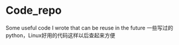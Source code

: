 # Code_repo
Some useful code I wrote that can be reuse in the future
一些写过的python，Linux好用的代码这样以后查起来方便
